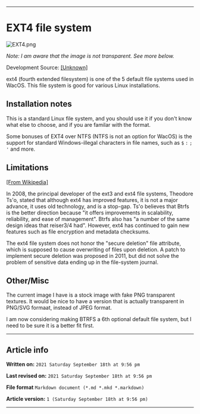 
***

# EXT4 file system

![EXT4.png](https://github.com/seanpm2001/WacOS/blob/master/System/FileSystem/EXT4/EXT4_FakingTransparency.jpeg)

_Note: I am aware that the image is not transparent. See more below._

Development Source: [[Unknown]](https://en.wikipedia.org/wiki/Ext4)

ext4 (fourth extended filesystem) is one of the 5 default file systems used in WacOS. This file system is good for various Linux installations.

## Installation notes

This is a standard Linux file system, and you should use it if you don't know what else to choose, and if you are familar with the format.

Some bonuses of EXT4 over NTFS (NTFS is not an option for WacOS) is the support for standard Windows-illegal characters in file names, such as `$` `:` `;` `'` and more.

## Limitations

[[From Wikipedia]](https://en.wikipedia.org/wiki/Ext4#Limitations)

In 2008, the principal developer of the ext3 and ext4 file systems, Theodore Ts'o, stated that although ext4 has improved features, it is not a major advance, it uses old technology, and is a stop-gap. Ts'o believes that Btrfs is the better direction because "it offers improvements in scalability, reliability, and ease of management". Btrfs also has "a number of the same design ideas that reiser3/4 had". However, ext4 has continued to gain new features such as file encryption and metadata checksums.

The ext4 file system does not honor the "secure deletion" file attribute, which is supposed to cause overwriting of files upon deletion. A patch to implement secure deletion was proposed in 2011, but did not solve the problem of sensitive data ending up in the file-system journal.

## Other/Misc

The current image I have is a stock image with fake PNG transparent textures. It would be nice to have a version that is actually transparent in PNG/SVG formaat, instead of JPEG format.

I am now considering making BTRFS a 6th optional default file system, but I need to be sure it is a better fit first.

***

## Article info

**Written on:** `2021 Saturday September 18th at 9:56 pm`

**Last revised on:** `2021 Saturday September 18th at 9:56 pm`

**File format** `Markdown document (*.md *.mkd *.markdown)`

**Article version:** `1 (Saturday September 18th at 9:56 pm)`

***
